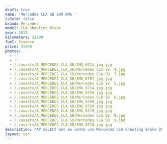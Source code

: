 ```yaml
---
draft: true
name: 'Mercedes CLA SB 200 AMG '
isSold: false
brand: Mercedes
model: CLA Shooting Brake
year: 2019
kilometers: 32800
fuel: Essence
price: 31990
photos:
  - ''
  - ''
  - /./assets/A_MERCEDES_CLA_SB/IMG_6724_jpg.jpg
  - /./assets/A_MERCEDES_CLA_SB/Mercedes CLA SB  4.jpg
  - /./assets/A_MERCEDES_CLA_SB/Mercedes CLA SB  7.jpg
  - /./assets/A_MERCEDES_CLA_SB/IMG_6707_jpg.jpg
  - /./assets/A_MERCEDES_CLA_SB/Mercedes CLA SB  5.jpg
  - /./assets/A_MERCEDES_CLA_SB/IMG_6714_jpg.jpg
  - /./assets/A_MERCEDES_CLA_SB/IMG_6716_jpg.jpg
  - /./assets/A_MERCEDES_CLA_SB/Mercedes CLA SB  6.jpg
  - /./assets/A_MERCEDES_CLA_SB/IMG_6709_jpg.jpg
  - /./assets/A_MERCEDES_CLA_SB/IMG_6720_jpg.jpg
  - /./assets/A_MERCEDES_CLA_SB/IMG_6719_jpg.jpg
  - /./assets/A_MERCEDES_CLA_SB/Mercedes CLA SB  8.jpg
  - /./assets/A_MERCEDES_CLA_SB/Mercedes CLA SB  9.jpg
  - /./assets/A_MERCEDES_CLA_SB/IMG_6728_jpg.jpg
description: "AP SELECT met en vente une Mercedes CLA Shooting Brake 200 163cv 7G Tronic AMG Line du 12/2019 avec 32800km.\n\nCouleur gris montagne, intérieur cuir / alcantara AMG, intérieur piano laqué.\n\nVéhicule origine France \U0001F1EB\U0001F1F7 de première main.\n\nSuivi et historique full Mercedes.\nDernier service effectué en concession en Juillet 2023 à 29000km.\n\nContrôle technique à jour et vierge.\n\nÉquipements et options :\n- Boîte 7G Tronic plus\n- Pack AMG Line intérieur / extérieur\n- Toit panoramique\n- Pack aluminium\n- Pack éclairage intérieur 64 couleurs\n- Jantes 19\" AMG black\n- AMG drive select\n- Feux avant full LED Multibeam\n- Intérieur finition piano laqué\n- Pack Hifi Burmester\n- MBUX\n- Ecran tactile 8’\n- Apple car play\n- Système de navigation NAVI +\n- Caméra de recul 360\n- Radar avant / arrière\n- Pack assistant conducteur +\n- Système d'alerte d'angles-morts\n- Intérieur Cuir entendu ARTICO\n- Crochet attelage\n- Soft Close Door System Keyless\n- Sièges Sport\n- Volant sport\n- Réglage électrique de la colonne de direction\n- Sièges électrique\n- Sièges chauffants\n- Pédaliers sport en inox\n- Régulateur de vitesse adaptatif\n- Affichage multifonctions plus\n- Climatisation\n- Éclairage et essuie-glaces automatique\n- Rétroviseurs électriques et chauffants\n- Rétroviseurs int / ext Electrochrome\n- Éclairage d’ambiance\n- Marche pied aluminium rétro éclairé\n\nDisponible et visible sur RDV pour acheteur sérieux.\n\nPossibilité d'une garantie 3, 6 ou 12 mois en supplément.\n\nRéalisation des démarches d'immatriculation.\n\nAP SELECT c'est des solutions de courtage et conciergerie sur mesure pour profiter librement de sa passion et de son patrimoine.\n\nPrenez le volant, AP SELECT s'occupe du reste."
layout: car
---
```


